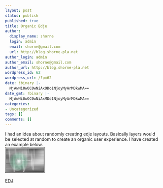 ```yaml
---
layout: post
status: publish
published: true
title: Organic Edje
author:
  display_name: shorne
  login: admin
  email: shorne@gmail.com
  url: http://blog.shorne-pla.net
author_login: admin
author_email: shorne@gmail.com
author_url: http://blog.shorne-pla.net
wordpress_id: 62
wordpress_url: /?p=62
date: !binary |-
  MjAwNi0wOC0wNiAxODo1NjoyMyArMDkwMA==
date_gmt: !binary |-
  MjAwNi0wOC0wNiAxMDo1NjoyMyArMDkwMA==
categories:
- Uncategorized
tags: []
comments: []
---
```

<p>I had an idea about randomly creating edje layouts.  Basically layers would be selected at random to create an organic user experience.  I have created an example below.<br />
<a class="imagelink" title="testrand.png" href="/content/2006/08/testrand.png"><img width="128" height="84" id="image61" alt="testrand.png" src="/content/2006/08/testrand.thumbnail.png" /></a></p>
<p><a href="/content/uploads/testrand.edj">EDJ</a></p>
